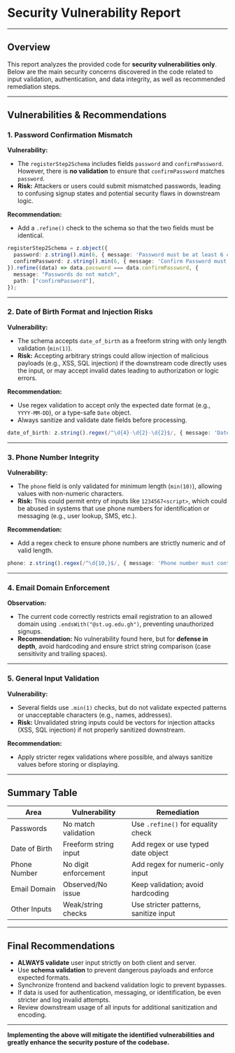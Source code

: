 # Security Vulnerability Report

---

## Overview

This report analyzes the provided code for **security vulnerabilities only**. Below are the main security concerns discovered in the code related to input validation, authentication, and data integrity, as well as recommended remediation steps.

---

## Vulnerabilities & Recommendations

### 1. **Password Confirmation Mismatch**

**Vulnerability:**  
- The `registerStep2Schema` includes fields `password` and `confirmPassword`. However, there is **no validation** to ensure that `confirmPassword` matches `password`.
- **Risk:** Attackers or users could submit mismatched passwords, leading to confusing signup states and potential security flaws in downstream logic.

**Recommendation:**  
- Add a `.refine()` check to the schema so that the two fields must be identical.

```typescript
registerStep2Schema = z.object({
  password: z.string().min(6, { message: 'Password must be at least 6 characters long' }),
  confirmPassword: z.string().min(6, { message: 'Confirm Password must be at least 6 characters long' }),
}).refine((data) => data.password === data.confirmPassword, {
  message: "Passwords do not match",
  path: ["confirmPassword"],
});
```

---

### 2. **Date of Birth Format and Injection Risks**

**Vulnerability:**  
- The schema accepts `date_of_birth` as a freeform string with only length validation (`min(1)`).
- **Risk:** Accepting arbitrary strings could allow injection of malicious payloads (e.g., XSS, SQL injection) if the downstream code directly uses the input, or may accept invalid dates leading to authorization or logic errors.

**Recommendation:**  
- Use regex validation to accept only the expected date format (e.g., `YYYY-MM-DD`), or a type-safe `Date` object.
- Always sanitize and validate date fields before processing.

```typescript
date_of_birth: z.string().regex(/^\d{4}-\d{2}-\d{2}$/, { message: 'Date of birth must be YYYY-MM-DD format' })
```

---

### 3. **Phone Number Integrity**

**Vulnerability:**  
- The `phone` field is only validated for minimum length (`min(10)`), allowing values with non-numeric characters.
- **Risk:** This could permit entry of inputs like `1234567<script>`, which could be abused in systems that use phone numbers for identification or messaging (e.g., user lookup, SMS, etc.).

**Recommendation:**  
- Add a regex check to ensure phone numbers are strictly numeric and of valid length.

```typescript
phone: z.string().regex(/^\d{10,}$/, { message: 'Phone number must contain only digits and be at least 10 digits' })
```

---

### 4. **Email Domain Enforcement**

**Observation:**  
- The current code correctly restricts email registration to an allowed domain using `.endsWith("@st.ug.edu.gh")`, preventing unauthorized signups.
- **Recommendation:** No vulnerability found here, but for **defense in depth**, avoid hardcoding and ensure strict string comparison (case sensitivity and trailing spaces).

---

### 5. **General Input Validation**

**Vulnerability:**  
- Several fields use `.min(1)` checks, but do not validate expected patterns or unacceptable characters (e.g., names, addresses).
- **Risk:** Unvalidated string inputs could be vectors for injection attacks (XSS, SQL injection) if not properly sanitized downstream.

**Recommendation:**  
- Apply stricter regex validations where possible, and always sanitize values before storing or displaying.

---

## Summary Table

| Area              | Vulnerability           | Remediation                           |
|-------------------|------------------------|---------------------------------------|
| Passwords         | No match validation    | Use `.refine()` for equality check    |
| Date of Birth     | Freeform string input  | Add regex or use typed date object    |
| Phone Number      | No digit enforcement   | Add regex for numeric-only input      |
| Email Domain      | Observed/No issue      | Keep validation; avoid hardcoding     |
| Other Inputs      | Weak/string checks     | Use stricter patterns, sanitize input |

---

## Final Recommendations

- **ALWAYS validate** user input strictly on both client and server.
- Use **schema validation** to prevent dangerous payloads and enforce expected formats.
- Synchronize frontend and backend validation logic to prevent bypasses.
- If data is used for authentication, messaging, or identification, be even stricter and log invalid attempts.
- Review downstream usage of all inputs for additional sanitization and encoding.

---

**Implementing the above will mitigate the identified vulnerabilities and greatly enhance the security posture of the codebase.**